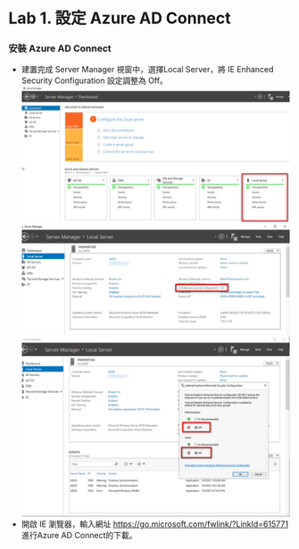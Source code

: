 # Lab 1. 設定 Azure AD Connect

### 安裝 Azure AD Connect

- 建置完成 Server Manager 視窗中，選擇Local Server，將 IE Enhanced Security Configuration 設定調整為 Off。<br>
![GITHUB](https://github.com/MarkChang-Core/AADC/blob/main/Image/image1.jpg)<br>
![GITHUB](https://github.com/MarkChang-Core/AADC/blob/main/Image/image2.jpg)<br>
![GITHUB](https://github.com/MarkChang-Core/AADC/blob/main/Image/image3.jpg)<br>
- 開啟 IE 瀏覽器，輸入網址 https://go.microsoft.com/fwlink/?LinkId=615771 進行Azure AD Connect的下載。<br>

